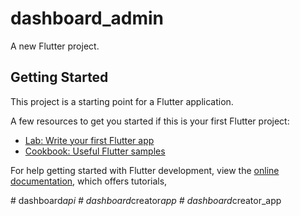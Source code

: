 # dashboard_admin

A new Flutter project.

## Getting Started

This project is a starting point for a Flutter application.

A few resources to get you started if this is your first Flutter project:

- [Lab: Write your first Flutter app](https://docs.flutter.dev/get-started/codelab)
- [Cookbook: Useful Flutter samples](https://docs.flutter.dev/cookbook)

For help getting started with Flutter development, view the
[online documentation](https://docs.flutter.dev/), which offers tutorials,

#   d a s h b o a r d _ a p i 
 
 #   d a s h b o a r d _ c r e a t o r _ a p p 
 
 #   d a s h b o a r d _ c r e a t o r _ a p p 
 
 
